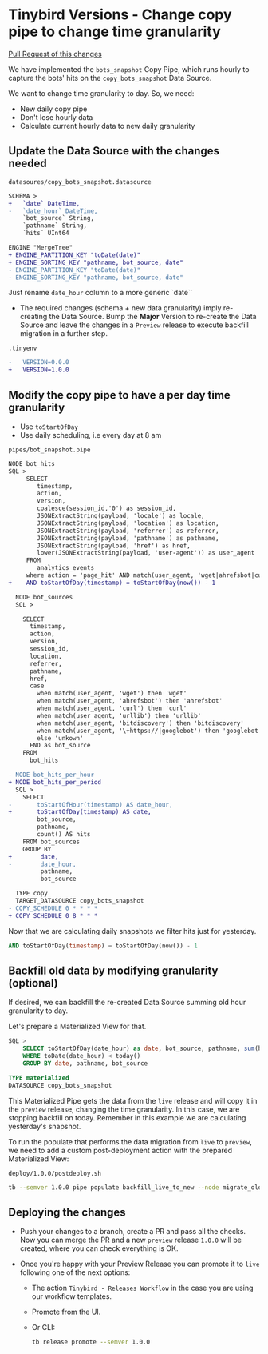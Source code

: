 # Tinybird Versions - Change copy pipe to change time granularity

[Pull Request of this changes](https://github.com/tinybirdco/use-case-examples/pull/255)

We have implemented the `bots_snapshot` Copy Pipe, which runs hourly to capture the bots' hits on the `copy_bots_snapshot` Data Source.

We want to change time granularity to day. So, we need:
- New daily copy pipe 
- Don't lose hourly data
- Calculate current hourly data to new daily granularity


## Update the Data Source with the changes needed
`datasoures/copy_bots_snapshot.datasource`

```diff
SCHEMA >
+   `date` DateTime,
-   `date_hour` DateTime,
    `bot_source` String,
    `pathname` String,
    `hits` UInt64

ENGINE "MergeTree"
+ ENGINE_PARTITION_KEY "toDate(date)"
+ ENGINE_SORTING_KEY "pathname, bot_source, date"
- ENGINE_PARTITION_KEY "toDate(date)"
- ENGINE_SORTING_KEY "pathname, bot_source, date"
```

Just rename `date_hour` column to a more generic `date``

- The required changes (schema + new data granularity) imply re-creating the Data Source. Bump the **Major** Version to re-create the Data Source and leave the changes in a `Preview` release to execute backfill migration in a further step.

`.tinyenv`

```diff
-   VERSION=0.0.0
+   VERSION=1.0.0
```
  
## Modify the copy pipe to have a per day time granularity

- Use `toStartOfDay` 
- Use daily scheduling, i.e every day at 8 am

`pipes/bot_snapshot.pipe`

```diff
NODE bot_hits
SQL >
     SELECT
        timestamp,
        action,
        version,
        coalesce(session_id,'0') as session_id,
        JSONExtractString(payload, 'locale') as locale,
        JSONExtractString(payload, 'location') as location,
        JSONExtractString(payload, 'referrer') as referrer,
        JSONExtractString(payload, 'pathname') as pathname,
        JSONExtractString(payload, 'href') as href,
        lower(JSONExtractString(payload, 'user-agent')) as user_agent
     FROM
        analytics_events
     where action = 'page_hit' AND match(user_agent, 'wget|ahrefsbot|curl|urllib|   bitdiscovery|\+https://|googlebot')
+    AND toStartOfDay(timestamp) = toStartOfDay(now()) - 1

  NODE bot_sources
  SQL >

    SELECT
      timestamp,
      action,
      version,
      session_id,
      location,
      referrer,
      pathname,
      href,
      case
        when match(user_agent, 'wget') then 'wget'
        when match(user_agent, 'ahrefsbot') then 'ahrefsbot'
        when match(user_agent, 'curl') then 'curl'
        when match(user_agent, 'urllib') then 'urllib'
        when match(user_agent, 'bitdiscovery') then 'bitdiscovery'
        when match(user_agent, '\+https://|googlebot') then 'googlebot'
        else 'unkown'
      END as bot_source
    FROM
      bot_hits

- NODE bot_hits_per_hour
+ NODE bot_hits_per_period
  SQL >
    SELECT
-       toStartOfHour(timestamp) AS date_hour,
+       toStartOfDay(timestamp) AS date,
        bot_source,
        pathname,
        count() AS hits
    FROM bot_sources
    GROUP BY
+        date,
-        date_hour,
         pathname,
         bot_source

  TYPE copy
  TARGET_DATASOURCE copy_bots_snapshot
- COPY_SCHEDULE 0 * * * *
+ COPY_SCHEDULE 0 8 * * *
```

Now that we are calculating daily snapshots we filter hits just for yesterday.

```sql
AND toStartOfDay(timestamp) = toStartOfDay(now()) - 1
```

## Backfill old data by modifying granularity (optional)

If desired, we can backfill the re-created Data Source summing old hour granularity to day.

Let's prepare a Materialized View for that.

```sql
SQL >
    SELECT toStartOfDay(date_hour) as date, bot_source, pathname, sum(hits) as hits FROM v0_0_1.copy_bots_snapshot
    WHERE toDate(date_hour) < today()
    GROUP BY date, pathname, bot_source

TYPE materialized
DATASOURCE copy_bots_snapshot
```

This Materialized Pipe gets the data from the `live` release and will copy it in the `preview` release, changing the time granularity. In this case, we are stopping backfill on today. Remember in this example we are calculating yesterday's snapshot.

To run the populate that performs the data migration from `live` to `preview`, we need to add a custom post-deployment action with the prepared Materialized View:

`deploy/1.0.0/postdeploy.sh`
```bash
tb --semver 1.0.0 pipe populate backfill_live_to_new --node migrate_old_copy_bots_snapshot --wait
```

## Deploying the changes

- Push your changes to a branch, create a PR and pass all the checks. Now you can merge the PR and a new `preview` release `1.0.0` will be created, where you can check everything is OK.

- Once you're happy with your Preview Release you can promote it to `live` following one of the next options:

    - The action `Tinybird - Releases Workflow` in the case you are using our workflow templates.
    - Promote from the UI.
    - Or CLI:

        ```sh
        tb release promote --semver 1.0.0
        ```

